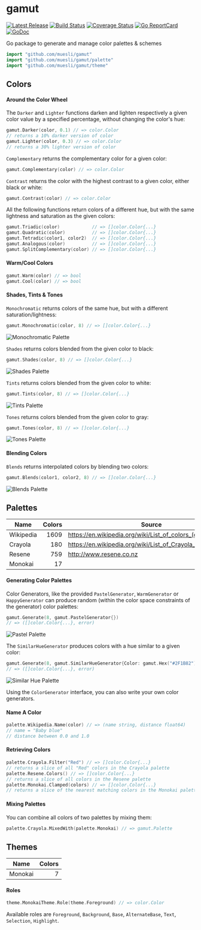 # gamut

[![Latest Release](https://img.shields.io/github/release/muesli/gamut.svg)](https://github.com/muesli/gamut/releases)
[![Build Status](https://github.com/muesli/gamut/workflows/build/badge.svg)](https://github.com/muesli/gamut/actions)
[![Coverage Status](https://coveralls.io/repos/github/muesli/gamut/badge.svg?branch=master)](https://coveralls.io/github/muesli/gamut?branch=master)
[![Go ReportCard](http://goreportcard.com/badge/muesli/gamut)](http://goreportcard.com/report/muesli/gamut)
[![GoDoc](https://godoc.org/github.com/golang/gddo?status.svg)](https://pkg.go.dev/github.com/muesli/gamut)

Go package to generate and manage color palettes & schemes

```go
import "github.com/muesli/gamut"
import "github.com/muesli/gamut/palette"
import "github.com/muesli/gamut/theme"
```

## Colors

#### Around the Color Wheel

The `Darker` and `Lighter` functions darken and lighten respectively a given
color value by a specified percentage, without changing the color's hue:

```go
gamut.Darker(color, 0.1) // => color.Color
// returns a 10% darker version of color
gamut.Lighter(color, 0.3) // => color.Color
// returns a 30% lighter version of color
```

`Complementary` returns the complementary color for a given color:

```go
gamut.Complementary(color) // => color.Color
```

`Contrast` returns the color with the highest contrast to a given color, either
black or white:

```go
gamut.Contrast(color) // => color.Color
```

All the following functions return colors of a different hue, but with the same
lightness and saturation as the given colors:

```go
gamut.Triadic(color)            // => []color.Color{...}
gamut.Quadratic(color)          // => []color.Color{...}
gamut.Tetradic(color1, color2)  // => []color.Color{...}
gamut.Analogous(color)          // => []color.Color{...}
gamut.SplitComplementary(color) // => []color.Color{...}
```

#### Warm/Cool Colors

```go
gamut.Warm(color) // => bool
gamut.Cool(color) // => bool
```

#### Shades, Tints & Tones

`Monochromatic` returns colors of the same hue, but with a different
saturation/lightness:

```go
gamut.Monochromatic(color, 8) // => []color.Color{...}
```

![Monochromatic Palette](https://github.com/muesli/gamut/blob/master/docs/palette_monochromatic.png)

`Shades` returns colors blended from the given color to black:

```go
gamut.Shades(color, 8) // => []color.Color{...}
```

![Shades Palette](https://github.com/muesli/gamut/blob/master/docs/palette_shades.png)

`Tints` returns colors blended from the given color to white:

```go
gamut.Tints(color, 8) // => []color.Color{...}
```

![Tints Palette](https://github.com/muesli/gamut/blob/master/docs/palette_tints.png)

`Tones` returns colors blended from the given color to gray:

```go
gamut.Tones(color, 8) // => []color.Color{...}
```

![Tones Palette](https://github.com/muesli/gamut/blob/master/docs/palette_tones.png)

#### Blending Colors

`Blends` returns interpolated colors by blending two colors:

```go
gamut.Blends(color1, color2, 8) // => []color.Color{...}
```

![Blends Palette](https://github.com/muesli/gamut/blob/master/docs/palette_blends.png)

## Palettes

| Name      | Colors | Source                                                      |
| --------- | -----: | ----------------------------------------------------------- |
| Wikipedia |   1609 | https://en.wikipedia.org/wiki/List_of_colors_(compact)      |
| Crayola   |    180 | https://en.wikipedia.org/wiki/List_of_Crayola_crayon_colors |
| Resene    |    759 | http://www.resene.co.nz                                     |
| Monokai   |     17 |                                                             |

#### Generating Color Palettes

Color Generators, like the provided `PastelGenerator`, `WarmGenerator` or
`HappyGenerator` can produce random (within the color space constraints of the
generator) color palettes:

```go
gamut.Generate(8, gamut.PastelGenerator{})
// => ([]color.Color{...}, error)
```

![Pastel Palette](https://github.com/muesli/gamut/blob/master/docs/palette_pastel.png)

The `SimilarHueGenerator` produces colors with a hue similar to a given color:

```go
gamut.Generate(8, gamut.SimilarHueGenerator{Color: gamut.Hex("#2F1B82")})
// => ([]color.Color{...}, error)
```

![Similar Hue Palette](https://github.com/muesli/gamut/blob/master/docs/palette_similarhue.png)

Using the `ColorGenerator` interface, you can also write your own color generators.

#### Name A Color

```go
palette.Wikipedia.Name(color) // => (name string, distance float64)
// name = "Baby blue"
// distance between 0.0 and 1.0
```

#### Retrieving Colors

```go
palette.Crayola.Filter("Red") // => []color.Color{...}
// returns a slice of all "Red" colors in the Crayola palette
palette.Resene.Colors() // => []color.Color{...}
// returns a slice of all colors in the Resene palette
palette.Monokai.Clamped(colors) // => []color.Color{...}
// returns a slice of the nearest matching colors in the Monokai palette
```

#### Mixing Palettes

You can combine all colors of two palettes by mixing them:

```go
palette.Crayola.MixedWith(palette.Monokai) // => gamut.Palette
```

## Themes

| Name    | Colors |
| ------- | -----: |
| Monokai |      7 |

#### Roles

```go
theme.MonokaiTheme.Role(theme.Foreground) // => color.Color
```

Available roles are `Foreground`, `Background`, `Base`, `AlternateBase`, `Text`,
`Selection`, `Highlight`.
